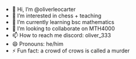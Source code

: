 - 👋 Hi, I’m @oliverleocarter
- 👀 I’m interested in chess + teaching
- 🌱 I’m currently learning bsc mathematics
- 💞️ I’m looking to collaborate on MTH4000
- 📫 How to reach me discord: oliver_333
- 😄 Pronouns: he/him
- ⚡ Fun fact: a crowd of crows is called a murder 

<!---
oliverleocarter/oliverleocarter is a ✨ special ✨ repository because its `README.md` (this file) appears on your GitHub profile.
You can click the Preview link to take a look at your changes.
--->
